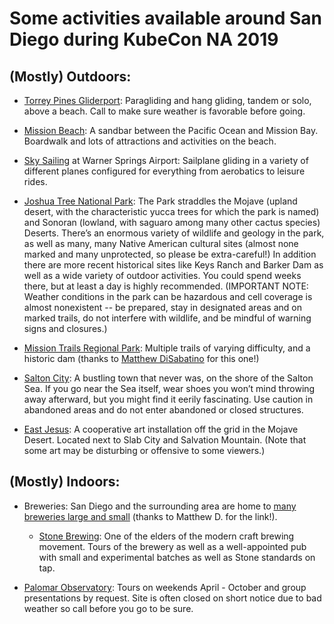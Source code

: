 # Some activities available around San Diego during KubeCon NA 2019

## (Mostly) Outdoors:

* [Torrey Pines Gliderport](https://www.flytorrey.com/): Paragliding and hang gliding, tandem or solo, above a beach.  Call to make sure weather is favorable before going.

* [Mission Beach](https://en.wikipedia.org/wiki/Mission_Beach,_San_Diego): A sandbar between the Pacific Ocean and Mission Bay.  Boardwalk and lots of attractions and activities on the beach.

* [Sky Sailing](https://www.skysailing.com/) at Warner Springs Airport: Sailplane gliding in a variety of different planes configured for everything from aerobatics to leisure rides.
 
* [Joshua Tree National Park](https://www.nps.gov/jotr/index.htm): The Park straddles the Mojave (upland desert, with the characteristic yucca trees for which the park is named) and Sonoran (lowland, with saguaro among many other cactus species) Deserts.  There’s an enormous variety of wildlife and geology in the park, as well as many, many Native American cultural sites (almost none marked and many unprotected, so please be extra-careful!)  In addition there are more recent historical sites like Keys Ranch and Barker Dam as well as a wide variety of outdoor activities.  You could spend weeks there, but at least a day is highly recommended.  (IMPORTANT NOTE: Weather conditions in the park can be hazardous and cell coverage is almost nonexistent -- be prepared, stay in designated areas and on marked trails, do not interfere with wildlife, and be mindful of warning signs and closures.)

* [Mission Trails Regional Park](https://mtrp.org/): Multiple trails of varying difficulty, and a historic dam (thanks to [Matthew DiSabatino](https://twitter.com/notatechproblem) for this one!)

* [Salton City](https://en.wikipedia.org/wiki/Salton_City,_California): A bustling town that never was, on the shore of the Salton Sea.  If you go near the Sea itself, wear shoes you won’t mind throwing away afterward, but you might find it eerily fascinating.  Use caution in abandoned areas and do not enter abandoned or closed structures.

* [East Jesus](http://eastjesus.org/east-jesus-survival-guide): A cooperative art installation off the grid in the Mojave Desert.  Located next to Slab City and Salvation Mountain.  (Note that some art may be disturbing or offensive to some viewers.)

## (Mostly) Indoors:

* Breweries: San Diego and the surrounding area are home to [many breweries large and small](https://www.brewerydb.com/browse/map#t=s&a=San+Diego,+CA,+USA&r=50) (thanks to Matthew D. for the link!).
    * [Stone Brewing](https://www.stonebrewing.com/visit/bistros/escondido): One of the elders of the modern craft brewing movement.  Tours of the brewery as well as a well-appointed pub with small and experimental batches as well as Stone standards on tap.

* [Palomar Observatory](http://www.astro.caltech.edu/palomar/visitor/): Tours on weekends April - October and group presentations by request.  Site is often closed on short notice due to bad weather so call before you go to be sure.
